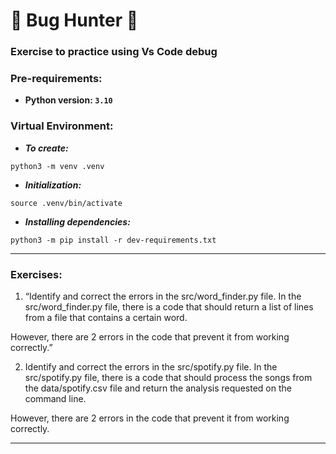 # :dart: Bug Hunter :bug:


### **Exercise to practice using Vs Code debug**


### Pre-requirements:

* **Python version: `3.10`**


### Virtual Environment:

* **_To create:_**

`python3 -m venv .venv`

* **_Initialization:_** 

`source .venv/bin/activate`

* **_Installing dependencies:_**

`python3 -m pip install -r dev-requirements.txt`
___

### **Exercises:**

1. “Identify and correct the errors in the src/word_finder.py file. In the src/word_finder.py file, there is a code that should return a list of lines from a file that contains a certain word.

However, there are 2 errors in the code that prevent it from working correctly.”

2. Identify and correct the errors in the src/spotify.py file. In the src/spotify.py file, there is a code that should process the songs from the data/spotify.csv file and return the analysis requested on the command line.

However, there are 2 errors in the code that prevent it from working correctly.

___
